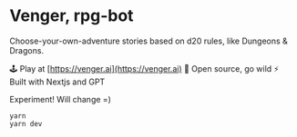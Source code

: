 # Venger, rpg-bot

Choose-your-own-adventure stories based on d20 rules, like Dungeons & Dragons.

🕹️ Play at [https://venger.ai](https://venger.ai)
👷 Open source, go wild
⚡️ Built with Nextjs and GPT

Experiment! Will change =)

```
yarn
yarn dev
```
